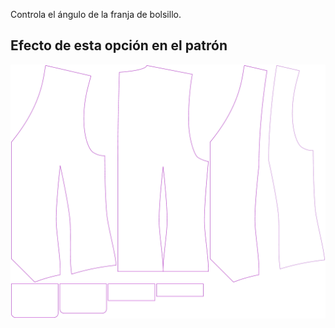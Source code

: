 
Controla el ángulo de la franja de bolsillo.


## Efecto de esta opción en el patrón
![Esta imagen muestra el efecto de esta opción superponiendo varias variantes que tienen un valor diferente para esta opción](wahid_pocketangle_sample.svg "Efecto de esta opción en el patrón")